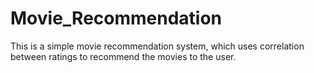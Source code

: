 # Movie_Recommendation
This is a simple movie recommendation system, which uses correlation between ratings to recommend the movies to the user.
